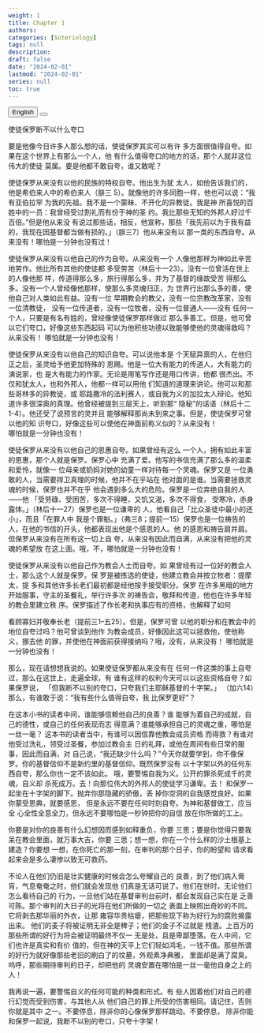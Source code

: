 ```yaml
---
weight: 1
title: Chapter 1
authors: 
categories: [Soteriology]
tags: null
description: 
draft: false
date: "2024-02-01"
lastmod: "2024-02-01"
series: null
toc: true
---
```


<!--more-->

<!-- Tab links -->
<div class="tab">
  <button class="tablinks active" onclick="tablabel(event, 'english')">English</button>
  <button class="tablinks" onclick="tablabel(event, 'chinese')"></button>
  
</div>

<!-- Tab content -->
<div id="english" class="tabcontent" style="display:block">

</div>

<div id="chinese" class="tabcontent">
 
使徒保罗断不以什么夸口

要是他像今日许多人那么想的话，使徒保罗其实可以有许
多方面很值得自夸。如果在这个世界上有那么一个人，他
有什么值得夸口的地方的话，那个人就非这位伟大的使徒
莫属。要是他都不敢自夸，谁又敢呢？

使徒保罗从来没有以他的民族的特权自夸。他出生为犹
太人，如他告诉我们的，他是希伯来人中的希伯来人（腓三
5）。就像他的许多同胞一样，他也可以说：“我有亚伯拉罕
为我的先祖。我不是一个蒙昧、不开化的异教徒。我是神
所喜悦的百姓中的一员：我曾经受过割礼而有份于神的圣
约。我比那些无知的外邦人好过千百倍。”但是他从来没
有说过那些话，相反，他宣称，那些「我先前以为于我有益
的，我现在因基督都当做有损的。」（腓三7）他从来没有以
那一类的东西自夸。从来没有！哪怕是一分钟也没有过！

使徒保罗从来没有以他自己的作为自夸。从来没有一个
人像他那样为神如此辛苦地劳作。他比所有其他的使徒都
多受劳苦（林后十一23）。没有一位曾活在世上的人像他那
样，传道得那么多，旅行得那么多，并为了基督的缘故受苦
得那么多。没有一个人曾经像他那样，使那么多灵魂归正，为
世界行出那么多的善，使他自己对人类如此有益。没有一位
早期教会的教父，没有一位宗教改革家，没有一位清教徒，
没有一位传道者，没有一位牧者，没有一位普通人——没有
任何一个人，只要是有名有姓的，曾经像使徒保罗那样做过
那么多善工。但是，他可曾以它们夸口，好像这些东西起码
可以为他积些功德以致能够使他的灵魂得救吗？从来没有！
哪怕就是一分钟也没有！

使徒保罗从来没有以他自己的知识自夸。可以说他本是
个天赋异禀的人，在他归正之后，圣灵给予他更加特殊的
恩赐。他是一位大有能力的传道人，大有能力的演说家，也
是大有能力的作家。无论是用笔写作还是用口传讲，他都
很杰出。不仅和犹太人，也和外邦人，他都一样可以用他
们知道的道理来讲论。他可以和那些哥林多的异教徒，或
耶路撒冷的法利赛人，或自我为义的加拉太人辩论。他知
道许多很深奥的真理。他曾经被提到三层天上，听到那“
隐秘”的话语（林后十二1-4）。他还受了说预言的灵并且
能够解释那尚未到来之事。但是，使徒保罗可曾以他的知
识夸口，好像这些可以使他在神面前称义似的？从来没有！  
哪怕就是一分钟也没有！

使徒保罗从来没有以他自己的恩惠自夸。如果曾经有这么
一个人，拥有如此丰富的恩惠，那个人就是保罗。保罗心中
充满了爱。他写的书信充满了那么多的温柔和爱怜，就像一
位母亲或奶妈对她的幼童一样对待每一个灵魂。保罗又是
一位勇敢的人，当需要捍卫真理的时候，他并不在乎站在
他对面的是谁。当需要拯救灵魂的时候，保罗也并不在乎
他会遇到多么大的危险。保罗是一位弃绝自我的人——他
「受劳碌、受困苦，多次不得睡，又饥又渴，多次不得食，
受寒冷，赤身露体。」（林后十一27）保罗也是一位谦卑的
人，他看自己「比众圣徒中最小的还小」，而且「在罪人中
我是个罪魁。」（弗三8；提前一15）保罗也是一位祷告的
人，在他的书信的开头，他都表现出他是个感恩的人。他
的感恩和祷告肩并肩。但保罗从来没有在所有这一切上自
夸，从来没有因此而自满，从来没有把他的灵魂的希望放
在这上面。哦，不，哪怕就是一分钟也没有！

使徒保罗从来没有以他自己作为教会人士而自夸。如
果曾经有过一位好的教会人士，那么这个人就是保罗。保
罗是被拣选的使徒，他建立教会并按立牧者：提摩太，提
多和其他许多长老们最初都是经他按手接受职分。保罗
在许多黑暗的地方开始服事，守主的圣餐礼，举行许多次
的祷告会，敬拜和传道，他也在许多年轻的教会里建立秩
序。保罗描述了作长老和执事应有的资格，也解释了如何

看顾寡妇并敬奉长老（提前三1–五25）。但是，保罗可曾
以他的职分和在教会中的地位自夸过吗？他可曾谈到他作
为教会成员，好像因此这可以拯救他，使他称义，挪去他
的罪，并使他在神面前获得接纳吗？哦，没有，从来没有！
哪怕就是一分钟也没有！

那么，现在请想想我说的。如果使徒保罗都从来没有在
任何一件这类的事上自夸过，那么在这世上，走遍全球，有
谁有这样的权利今天可以以这些资格自夸？如果保罗说，
「但我断不以别的夸口，只夸我们主耶稣基督的十字架。」
（加六14）那么，有谁敢于说：“我有些什么值得自夸，我
比保罗更好”？

在这本小书的读者中间，谁能够信赖他自己的良善？谁
能够为着自己的成就，自己的德性，或自己的任何表现而志
得意满？谁能够承担自己的灵魂之重，哪怕是一丝一毫？
这本书的读者当中，有谁可以因信靠他教会成员资格
而得救？有谁对他受过洗礼，领受过圣餐，参加过教会主
日的礼拜，或他在周间有些日常的服事，因此而自满，对
自己说，“我还缺少什么吗？”今天你就要学到，你不像保
罗。你的基督信仰不是新约里的基督信仰。既然保罗没有
以十字架以外的任何东西自夸，那么你也一定不该如此。
哦，要警惕自我为义。公开的罪杀死成千的灵魂，自义却
杀死成万。去！向那位伟大的外邦人的使徒学习谦卑。去！
和保罗一起坐在十字架的脚下。抛弃你那隐藏的骄傲，丢
掉你空洞的自我感觉良好。如果你蒙受恩典，就要感恩，
但是永远不要在任何时刻自夸。为神和基督做工，应当全
心全性全意全力，但永远不要哪怕是一秒钟把你的自信
放在你所做的工上。

你要是对你的良善有什么幻想因而感到如释重负，你要
三思；要是你觉得只要我呆在教会里面，就万事大吉，你要
三思；想一想，你在一个什么样的沙土根基上建造？你要想
一想，在你死亡的那一刻，在审判的那个日子，你的盼望和
请求看起来会是多么凄惨以致无可救药。

不论人在他们仍旧是壮实健康的时候会怎么夸耀自己的
良善，到了他们病入膏肓，气息奄奄之时，他们就会发现他
们真是无话可说了。他们在世时，无论他们怎么看待自己的
行为，一旦他们站在基督审判台前时，都会发现自己实在是
乏善可陈。那个审判的大日子的光将在他们所做的一切之
表面上映照出奇妙的不同。它将剥去那华丽的外衣，让那
雍容华贵枯瘪，把那些现下称为好行为的腐败揭露出来。
他们的麦子将被证明无非全是稗子；他们的金子不过就是
残渣。上百万的那些所谓的好行为将会被证明最终不仅一
无是处，且是卑鄙堕落。在人中间，它们也许是真实和有价
值的，但在神的天平上它们轻如鸿毛，一钱不值。那些所谓
的好行为就好像那些老旧的刷白了的坟墓，外观素净典雅，
里面却是满了腐臭。呜呼，那些期待审判的日子，却把他的
灵魂安置在哪怕是一丝一毫他自身之上的人！

我再说一遍，要警惕自义的任何可能的种类和形式。有
些人因着他们对自己的德行幻觉而受到伤害，与其他人从
他们自己的罪上所受的伤害相同。请记住，否则你就是其中
之一。不要停息，除非你的心像保罗那样跳动。不要停息，
除非你能和保罗一起说，我断不以别的夸口，只夸十字架！
</div>